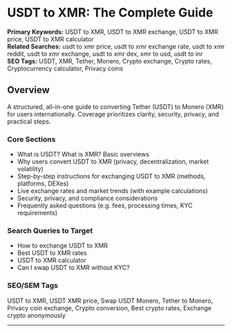 # USDT to XMR: The Complete Guide

**Primary Keywords:** USDT to XMR, USDT to XMR exchange, USDT to XMR price, USDT to XMR calculator  
**Related Searches:** usdt to xmr price, usdt to xmr exchange rate, usdt to xmr reddit, usdt to xmr exchange, usdt to xmr dex, xmr to usd, usdt to inr  
**SEO Tags:** USDT, XMR, Tether, Monero, Crypto exchange, Crypto rates, Cryptocurrency calculator, Privacy coins

## Overview
A structured, all-in-one guide to converting Tether (USDT) to Monero (XMR) for users internationally. Coverage prioritizes clarity, security, privacy, and practical steps.

### Core Sections
- What is USDT? What is XMR? Basic overviews
- Why users convert USDT to XMR (privacy, decentralization, market volatility)
- Step-by-step instructions for exchanging USDT to XMR (methods, platforms, DEXes)
- Live exchange rates and market trends (with example calculations)
- Security, privacy, and compliance considerations
- Frequently asked questions (e.g. fees, processing times, KYC requirements)

### Search Queries to Target
- How to exchange USDT to XMR
- Best USDT to XMR rates
- USDT to XMR calculator
- Can I swap USDT to XMR without KYC?

### SEO/SEM Tags
USDT to XMR, USDT XMR price, Swap USDT Monero, Tether to Monero, Privacy coin exchange, Crypto conversion, Best crypto rates, Exchange crypto anonymously

---
